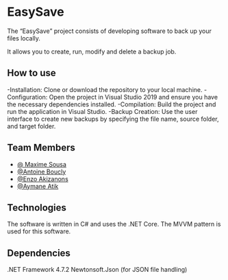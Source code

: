 
# EasySave

The “EasySave” project consists of developing software to back up your files locally.

It allows you to create, run, modify and delete a backup job.

## How to use 

-Installation: Clone or download the repository to your local machine.
-Configuration: Open the project in Visual Studio 2019 and ensure you have the necessary dependencies installed.
-Compilation: Build the project and run the application in Visual Studio.
-Backup Creation: Use the user interface to create new backups by specifying the file name, source folder, and target folder.
 
## Team Members

- [@ Maxime Sousa](https://github.com/MaximeSousa)
- [@Antoine Boucly](https://github.com/AveeXe) 
- [@Enzo Akizanons](https://github.com/Enzokenneth-hub) 
- [@Aymane Atik](https://github.com/toto8050) 


## Technologies

 The software is written in C# and uses the .NET Core.
The MVVM pattern is used for this software.

## Dependencies

.NET Framework 4.7.2
Newtonsoft.Json (for JSON file handling)
